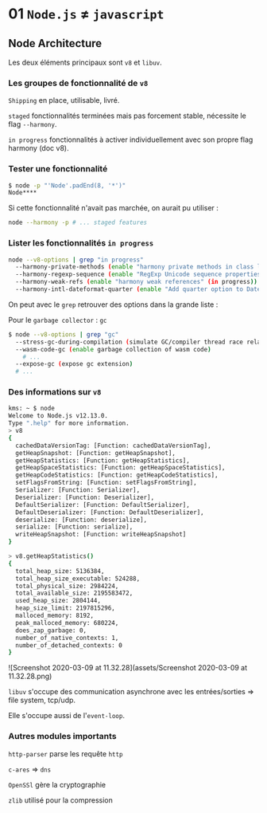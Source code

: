 # 01 `Node.js` ≠ `javascript`

## Node Architecture

Les deux éléments principaux sont `v8` et `libuv`.

### Les groupes de fonctionnalité de `v8`

`Shipping` en place, utilisable, livré.

`staged` fonctionnalités terminées mais pas forcement stable, nécessite le flag `--harmony`.

`in progress` fonctionnalités à activer individuellement avec son propre flag harmony (doc v8).

### Tester une fonctionnalité

```bash
$ node -p "'Node'.padEnd(8, '*')"
Node****
```

Si cette fonctionnalité n'avait pas marchée, on aurait pu utiliser :

```bash
node --harmony -p # ... staged features
```

### Lister les fonctionnalités `in progress`

```bash
node --v8-options | grep "in progress"
  --harmony-private-methods (enable "harmony private methods in class literals" (in progress))
  --harmony-regexp-sequence (enable "RegExp Unicode sequence properties" (in progress))
  --harmony-weak-refs (enable "harmony weak references" (in progress))
  --harmony-intl-dateformat-quarter (enable "Add quarter option to DateTimeFormat" (in progress))
```

On peut avec le `grep` retrouver des options dans la grande liste :

Pour le `garbage collector` : `gc`

```bash
$ node --v8-options | grep "gc"
  --stress-gc-during-compilation (simulate GC/compiler thread race related to https://crbug.com/v8/8520)
  --wasm-code-gc (enable garbage collection of wasm code)
	# ...
  --expose-gc (expose gc extension)
  # ...
```

### Des informations sur `v8`

```bash
kms: ~ $ node
Welcome to Node.js v12.13.0.
Type ".help" for more information.
> v8
{
  cachedDataVersionTag: [Function: cachedDataVersionTag],
  getHeapSnapshot: [Function: getHeapSnapshot],
  getHeapStatistics: [Function: getHeapStatistics],
  getHeapSpaceStatistics: [Function: getHeapSpaceStatistics],
  getHeapCodeStatistics: [Function: getHeapCodeStatistics],
  setFlagsFromString: [Function: setFlagsFromString],
  Serializer: [Function: Serializer],
  Deserializer: [Function: Deserializer],
  DefaultSerializer: [Function: DefaultSerializer],
  DefaultDeserializer: [Function: DefaultDeserializer],
  deserialize: [Function: deserialize],
  serialize: [Function: serialize],
  writeHeapSnapshot: [Function: writeHeapSnapshot]
}
```
```bash
> v8.getHeapStatistics()
{
  total_heap_size: 5136384,
  total_heap_size_executable: 524288,
  total_physical_size: 2984224,
  total_available_size: 2195583472,
  used_heap_size: 2804144,
  heap_size_limit: 2197815296,
  malloced_memory: 8192,
  peak_malloced_memory: 680224,
  does_zap_garbage: 0,
  number_of_native_contexts: 1,
  number_of_detached_contexts: 0
}
```

![Screenshot 2020-03-09 at 11.32.28](assets/Screenshot 2020-03-09 at 11.32.28.png)

`libuv` s'occupe des communication asynchrone avec les entrées/sorties => file system, tcp/udp.

Elle s'occupe aussi de l'`event-loop`.

### Autres modules importants

`http-parser` parse les requête `http`

`c-ares` => `dns`

`OpenSSl` gère la cryptographie

`zlib` utilisé pour la compression 

